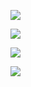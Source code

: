 ![](https://awesome-tunneling-github.goatcounter.com/count?p=/page2)

![](https://takingnames.io/logo.svg)

![](https://takingnames.io/logo.png)

![](https://awesome-tunneling-stats.apitman.com/count?p=/page3)

